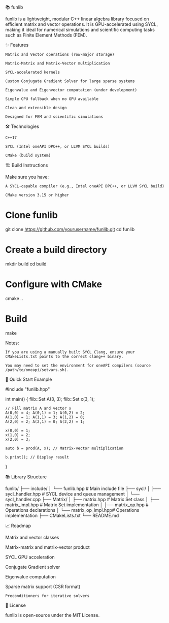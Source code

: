 📚 funlib

funlib is a lightweight, modular C++ linear algebra library focused on efficient matrix and vector operations. It is GPU-accelerated using SYCL, making it ideal for numerical simulations and scientific computing tasks such as Finite Element Methods (FEM).

✨ Features

    Matrix and Vector operations (row-major storage)

    Matrix-Matrix and Matrix-Vector multiplication

    SYCL-accelerated kernels

    Custom Conjugate Gradient Solver for large sparse systems

    Eigenvalue and Eigenvector computation (under development)

    Simple CPU fallback when no GPU available

    Clean and extensible design

    Designed for FEM and scientific simulations

🛠 Technologies

    C++17

    SYCL (Intel oneAPI DPC++, or LLVM SYCL builds)

    CMake (build system)

🏗️ Build Instructions

Make sure you have:

    A SYCL-capable compiler (e.g., Intel oneAPI DPC++, or LLVM SYCL build)

    CMake version 3.15 or higher

# Clone funlib
git clone https://github.com/yourusername/funlib.git
cd funlib

# Create a build directory
mkdir build
cd build

# Configure with CMake
cmake ..

# Build
make

Notes:

    If you are using a manually built SYCL Clang, ensure your CMakeLists.txt points to the correct clang++ binary.

    You may need to set the environment for oneAPI compilers (source /path/to/oneapi/setvars.sh).

🚀 Quick Start Example

#include "funlib.hpp"

int main()
{
    flib::Set<double> A(3, 3);
    flib::Set<double> x(3, 1);

    // Fill matrix A and vector x
    A(0,0) = 4; A(0,1) = 1; A(0,2) = 2;
    A(1,0) = 1; A(1,1) = 3; A(1,2) = 0;
    A(2,0) = 2; A(2,1) = 0; A(2,2) = 1;
    
    x(0,0) = 1;
    x(1,0) = 2;
    x(2,0) = 3;

    auto b = prod(A, x); // Matrix-vector multiplication

    b.print(); // Display result
}

📚 Library Structure

funlib/
├── include/
│   └── funlib.hpp        # Main include file
├── sycl/
│   ├── sycl_handler.hpp  # SYCL device and queue management
│   └── sycl_handler.cpp
├── Matrix/
│   ├── matrix.hpp        # Matrix Set class
│   ├── matrix_impl.hpp   # Matrix Set implementation
│   ├── matrix_op.hpp     # Operations declarations
│   └── matrix_op_impl.hpp# Operations implementation
├── CMakeLists.txt
└── README.md

📈 Roadmap

Matrix and vector classes

Matrix-matrix and matrix-vector product

SYCL GPU acceleration

Conjugate Gradient solver

Eigenvalue computation

Sparse matrix support (CSR format)

    Preconditioners for iterative solvers

📜 License

funlib is open-source under the MIT License.
